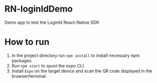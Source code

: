 # RN-loginIdDemo
Demo app to test the LoginId React-Native SDK

# How to run
1. In the project directory run `npm install` to install necessary npm packages.
2. Run `npm start` to spool the expo CLI.
3. Install `Expo` on the target device and scan the QR code displayed in the browser/terminal.
